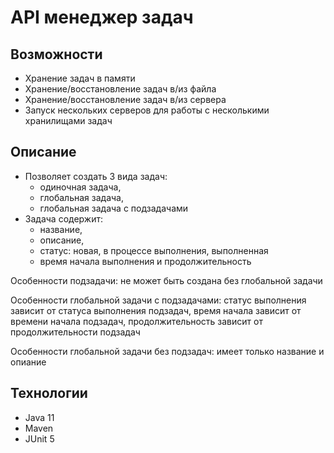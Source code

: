 # API менеджер задач

## Возможности

- Хранение задач в памяти
- Хранение/восстановление задач в/из файла
- Хранение/восстановление задач в/из сервера
- Запуск нескольких серверов для работы с несколькими хранилищами задач

## Описание

- Позволяет создать 3 вида задач: 
   * одиночная задача, 
   * глобальная задача, 
   * глобальная задача с подзадачами
- Задача содержит: 
   * название, 
   * описание, 
   * статус: новая, в процессе выполнения, выполненная
   * время начала выполнения и продолжительность

Особенности подзадачи: не может быть создана без глобальной задачи

Особенности глобальной задачи с подзадачами: статус выполнения зависит от статуса выполнения подзадач, 
                                             время начала зависит от времени начала подзадач,
                                             продолжительность зависит от продолжительности подзадач

Особенности глобальной задачи без подзадач:  имеет только название и опиание 


## Технологии

- Java 11
- Maven
- JUnit 5
